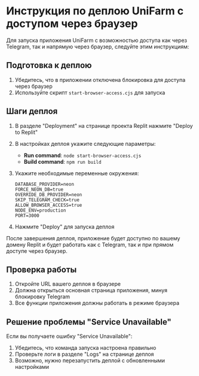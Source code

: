 # Инструкция по деплою UniFarm с доступом через браузер

Для запуска приложения UniFarm с возможностью доступа как через Telegram, так и напрямую через браузер, следуйте этим инструкциям:

## Подготовка к деплою

1. Убедитесь, что в приложении отключена блокировка для доступа через браузер
2. Используйте скрипт `start-browser-access.cjs` для запуска

## Шаги деплоя

1. В разделе "Deployment" на странице проекта Replit нажмите "Deploy to Replit"
2. В настройках деплоя укажите следующие параметры:
   - **Run command**: `node start-browser-access.cjs`
   - **Build command**: `npm run build`

3. Укажите необходимые переменные окружения:
   ```
   DATABASE_PROVIDER=neon
   FORCE_NEON_DB=true
   OVERRIDE_DB_PROVIDER=neon
   SKIP_TELEGRAM_CHECK=true
   ALLOW_BROWSER_ACCESS=true
   NODE_ENV=production
   PORT=3000
   ```

4. Нажмите "Deploy" для запуска деплоя

После завершения деплоя, приложение будет доступно по вашему домену Replit
и будет работать как с Telegram, так и при прямом доступе через браузер.

## Проверка работы

1. Откройте URL вашего деплоя в браузере
2. Должна открыться основная страница приложения, минуя блокировку Telegram
3. Все функции приложения должны работать в режиме браузера

## Решение проблемы "Service Unavailable"

Если вы получаете ошибку "Service Unavailable":

1. Убедитесь, что команда запуска настроена правильно
2. Проверьте логи в разделе "Logs" на странице деплоя
3. Возможно, нужно перезапустить деплой с обновленными настройками